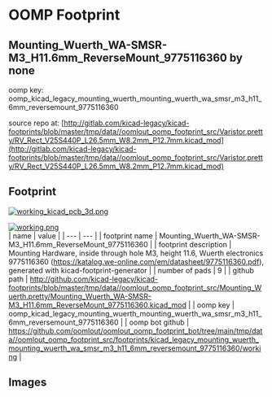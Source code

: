 # OOMP Footprint  
## Mounting_Wuerth_WA-SMSR-M3_H11.6mm_ReverseMount_9775116360  by none  
  
oomp key: oomp_kicad_legacy_mounting_wuerth_mounting_wuerth_wa_smsr_m3_h11_6mm_reversemount_9775116360  
  
source repo at: [http://gitlab.com/kicad-legacy/kicad-footprints/blob/master/tmp/data//oomlout_oomp_footprint_src/Varistor.pretty/RV_Rect_V25S440P_L26.5mm_W8.2mm_P12.7mm.kicad_mod](http://gitlab.com/kicad-legacy/kicad-footprints/blob/master/tmp/data//oomlout_oomp_footprint_src/Varistor.pretty/RV_Rect_V25S440P_L26.5mm_W8.2mm_P12.7mm.kicad_mod)  
## Footprint  
  
[![working_kicad_pcb_3d.png](working_kicad_pcb_3d_600.png)](working_kicad_pcb_3d.png)  
  
[![working.png](working_600.png)](working.png)  
| name | value | 
| --- | --- | 
| footprint name | Mounting_Wuerth_WA-SMSR-M3_H11.6mm_ReverseMount_9775116360 | 
| footprint description | Mounting Hardware, inside through hole M3, height 11.6, Wuerth electronics 9775116360 (https://katalog.we-online.com/em/datasheet/9775116360.pdf), generated with kicad-footprint-generator | 
| number of pads | 9 | 
| github path | http://github.com/kicad-legacy/kicad-footprints/blob/master/tmp/data//oomlout_oomp_footprint_src/Mounting_Wuerth.pretty/Mounting_Wuerth_WA-SMSR-M3_H11.6mm_ReverseMount_9775116360.kicad_mod | 
| oomp key | oomp_kicad_legacy_mounting_wuerth_mounting_wuerth_wa_smsr_m3_h11_6mm_reversemount_9775116360 | 
| oomp bot github | https://github.com/oomlout/oomlout_oomp_footprint_bot/tree/main/tmp/data//oomlout_oomp_footprint_src/footprints/kicad_legacy_mounting_wuerth_mounting_wuerth_wa_smsr_m3_h11_6mm_reversemount_9775116360/working | 
## Images  
